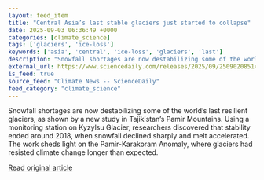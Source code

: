```yaml
---
layout: feed_item
title: "Central Asia’s last stable glaciers just started to collapse"
date: 2025-09-03 06:36:49 +0000
categories: [climate_science]
tags: ['glaciers', 'ice-loss']
keywords: ['asia', 'central', 'ice-loss', 'glaciers', 'last']
description: "Snowfall shortages are now destabilizing some of the world’s last resilient glaciers, as shown by a new study in Tajikistan’s Pamir Mountains"
external_url: https://www.sciencedaily.com/releases/2025/09/250902085147.htm
is_feed: true
source_feed: "Climate News -- ScienceDaily"
feed_category: "climate_science"
---
```


Snowfall shortages are now destabilizing some of the world’s last resilient glaciers, as shown by a new study in Tajikistan’s Pamir Mountains. Using a monitoring station on Kyzylsu Glacier, researchers discovered that stability ended around 2018, when snowfall declined sharply and melt accelerated. The work sheds light on the Pamir-Karakoram Anomaly, where glaciers had resisted climate change longer than expected.

[Read original article](https://www.sciencedaily.com/releases/2025/09/250902085147.htm)
